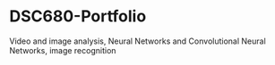 # DSC680-Portfolio
Video and image analysis, Neural Networks and Convolutional Neural Networks, image recognition
